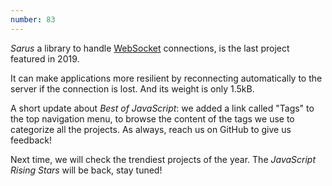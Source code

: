 ```yaml
---
number: 83
---
```


_Sarus_ a library to handle [WebSocket](https://developer.mozilla.org/en-US/docs/Web/API/WebSocket) connections, is the last project featured in 2019.

It can make applications more resilient by reconnecting automatically to the server if the connection is lost. And its weight is only 1.5kB.

A short update about _Best of JavaScript_: we added a link called "Tags" to the top navigation menu, to browse the content of the tags we use to categorize all the projects. As always, reach us on GitHub to give us feedback!

Next time, we will check the trendiest projects of the year. The _JavaScript Rising Stars_ will be back, stay tuned!

